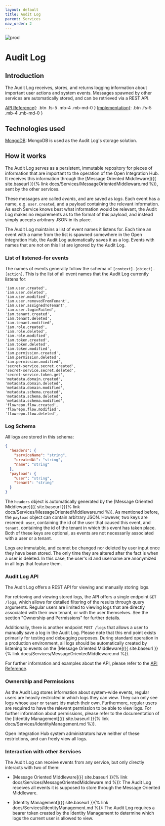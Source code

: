 ```yaml
---
layout: default
title: Audit Log
parent: Services
nav_order: 2
---
```


<!-- Description Guidelines

Please note:
Use the full links to reference other files or images! Relative links will not work under our theme settings settings.
-->

<!-- please choose the appropriate batch and delete/comment the others  -->

![prod](https://img.shields.io/badge/Status-Production-brightgreen.svg)

# **Audit Log** <!-- make sure spelling is consistent with other sources and within this document -->

## Introduction

<!-- 2 sentences: what does it do and how -->

The Audit Log receives, stores, and returns logging information about important user actions and system events. Messages spawned by other services are automatically stored, and can be retrieved via a REST API.

[API Reference](http://auditlog.openintegrationhub.com/api-docs/){: .btn .fs-5 .mb-4 .mb-md-0 }
[Implementation](https://github.com/openintegrationhub/openintegrationhub/tree/master/services/audit-log){: .btn .fs-5 .mb-4 .mb-md-0 }

<!--[Service File](){: .btn .fs-5 .mb-4 .mb-md-0 }-->

## Technologies used

<!-- please name and elaborate on other technologies or standards the service uses -->

[MongoDB](https://www.mongodb.com/): MongoDB is used as the Audit Log's storage solution.

## How it works

<!-- describe core functionalities and underlying concepts in more detail -->

The Audit Log serves as a persistent, immutable repository for pieces of information that are important to the operation of the Open Integration Hub. It receives this information through the [Message Oriented Middleware]({{ site.baseurl }}{% link  docs/Services/MessageOrientedMiddleware.md %}), sent by the other services.

These messages are called _events_, and are saved as _logs_. Each event has a name, e.g. `user.created`, and a payload containing the relevant information. As each Service knows best what information would be relevant, the Audit Log makes no requirements as to the format of this payload, and instead simply accepts arbitrary JSON in its place.

The Audit Log maintains a list of event names it listens for. Each time an event with a name from the list is spawned somewhere in the Open Integration Hub, the Audit Log automatically saves it as a log. Events with names that are not on this list are ignored by the Audit Log.

### List of listened-for events

The names of events generally follow the schema of `[context].[object].[action]`. This is the list of all event names that the Audit Log currently listens for:

```
'iam.user.created',
'iam.user.deleted',
'iam.user.modified',
'iam.user.removedFromTenant',
'iam.user.assignedToTenant',
'iam.user.loginFailed',
'iam.tenant.created',
'iam.tenant.deleted',
'iam.tenant.modified',
'iam.role.created',
'iam.role.deleted',
'iam.role.modified',
'iam.token.created',
'iam.token.deleted',
'iam.token.modified',
'iam.permission.created',
'iam.permission.deleted',
'iam.permission.modified',
'secret-service.secret.created',
'secret-service.secret.deleted',
'secret-service.token.get',
'metadata.domain.created',
'metadata.domain.deleted',
'metadata.domain.modified',
'metadata.schema.created',
'metadata.schema.deleted',
'metadata.schema.modified',
'flowrepo.flow.created',
'flowrepo.flow.modified',
'flowrepo.flow.deleted',
```

### Log Schema

All logs are stored in this schema:

```json
{
  "headers": {
    "serviceName": "string",
    "createdAt": "string",
    "name": "string"
  },
  "payload": {
    "user": "string",
    "tenant": "string"
  }
}
```

The `headers` object is automatically generated by the [Message Oriented Middleware]({{ site.baseurl }}{% link  docs/Services/MessageOrientedMiddleware.md %}). As mentioned before, the `payload` object can contain arbitrary JSON. However, two keys are reserved: `user`, containing the id of the user that caused this event, and `tenant`, containing the id of the tenant in which this event has taken place. Both of these keys are optional, as events are not necessarily associated with a user or a tenant.

Logs are immutable, and cannot be changed nor deleted by user input once they have been stored. The only time they are altered after the fact is when a user is deleted. In this case, the user's id and username are anonymized in all logs that feature them.

### Audit Log API

The Audit Log offers a REST API for viewing and manually storing logs.

For retrieving and viewing stored logs, the API offers a single endpoint `GET /logs`, which allows for detailed filtering of the results through query arguments. Regular users are limited to viewing logs that are directly associated with their own tenant, or with the user themselves. See the section "Ownership and Permissions" for further details.

Additionally, there is another endpoint `POST /logs` that allows a user to manually save a log in the Audit Log. Please note that this end point exists primarily for testing and debugging purposes. During standard operation in a production environment, all logs should be automatically created by listening to events on the [Message Oriented Middleware]({{ site.baseurl }}{% link  docs/Services/MessageOrientedMiddleware.md %}).

For further information and examples about the API, please refer to the [API Reference](http://auditlog.openintegrationhub.com/api-docs/).

### Ownership and Permissions

As the Audit Log stores information about system-wide events, regular users are heavily restricted in which logs they can view. They can only see logs whose `user` or `tenant` ids match their own. Furthermore, regular users are required to have the relevant permission to be able to view logs. For further information about permissions, please refer to the documentation of the [Identity Management]({{ site.baseurl }}{% link  docs/Services/IdentityManagement.md %}).

Open Integration Hub system administrators have neither of these restrictions, and can freely view all logs.

### Interaction with other Services

The Audit Log can receive events from any service, but only directly interacts with two of them:

- [Message Oriented Middleware]({{ site.baseurl }}{% link  docs/Services/MessageOrientedMiddleware.md %}): The Audit Log receives all events it is supposed to store through the Message Oriented Middleware.

- [Identity Management]({{ site.baseurl }}{% link  docs/Services/IdentityManagement.md %}): The Audit Log requires a bearer token created by the Identity Management to determine which logs the current user is allowed to view.
